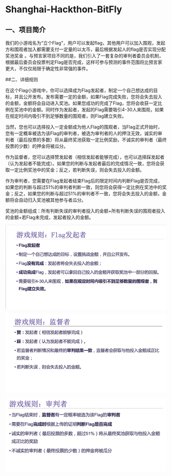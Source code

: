 # Shanghai-Hackthon-BitFly

## 一、项目简介

我们的小游戏名为“立个Flag”，用户可以发起flag，其他用户可以加入围观，发起方和围观者加入都需要支付一定量的以太币，最后根据发起人的flag是否实现分配奖池奖金 。与预言家项目不同的是，我们引入了一套复杂的审判者委员会机制，根据最后委员会投票判定Flag是否完成，这样可参与预测的事件范围将比预言家更大，不仅仅局限于确定性非常强的事件。  
  
##二、详细规则

在这个Flag小游戏中，你可以选择成为Flag发起者，制定一个自己想达成的目标，并且公开发布。发布需要一定的金额，如果Flag完成失败，您将会失去投入的金额，金额将会自动进入奖池。如果您成功的完成了Flag，您将会收获一定比例在奖池中的金额。同时作为发起者，发起的Flag需要吸引4-30人来围观，如果在规定时间内吸引不到足够数量的围观者，则Flag建立失败。

 当然，您也可以选择投入一定金额成为他人Flag的围观者，当Flag正式开始时，您有一定概率被选为该Flag的审判者，被选为审判者的人的押注无效，诚实的审判者（最后投票的多数）将从最终奖池获取一定比例奖励，不诚实的审判者（最终投票的少数）的押金将被瓜分。

 作为监督者，您可以选择赞发起者（相信发起者能够完成），也可以选择踩发起者（认为发起者不能完成）。如果您的判断与发起者最后的完成情况一致，您将会获取一定比例奖池中的奖金；反之，若判断失误，则会失去投入的金额。

 作为审判者，您需要在Flag发起者结束Flag后的限定时间内判断Flag是否完成，如果您的判断与超过51%的审判者判断一致，则您将会获得一定比例在奖池中的奖金；反之，如果您的判断与超过51%的审判者不一致，您将会失去投入的金额，金额将会自动归入奖池被其他参与者瓜分。

 奖池的金额组成：所有判断失误的审判者投入的金额+所有判断失误的围观者投入的金额+若Flag未完成，发起者投入的金额。

 ![1](./1.png)

 ![1](./2.png)

 ![1](./3.png)

